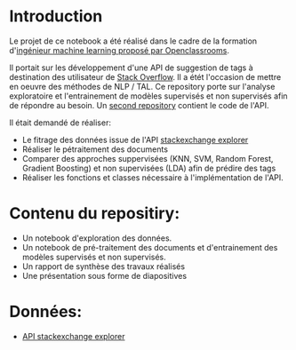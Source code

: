 # Introduction
Le projet de ce notebook a été réalisé dans le cadre de la formation d'[ingénieur machine learning proposé par Openclassrooms](https://openclassrooms.com/fr/paths/148-ingenieur-machine-learning).

Il portait sur les développement d'une API de suggestion de tags à destination des utilisateur de [Stack Overflow](https://stackoverflow.com/). Il a étét l'occasion de mettre en oeuvre des méthodes de NLP / TAL. 
Ce repository porte sur l'analyse exploratoire et l'entrainement de modèles supervisés et non supervisés afin de répondre au besoin.
Un [second repository](https://github.com/cedricsoares/openclassrooms-api-categoriser-automatiquement-des-questions) contient le code de l'API.

Il était demandé de réaliser:

- Le fitrage des données issue de l'API [stackexchange explorer](https://data.stackexchange.com/stackoverflow/query/new)
- Réaliser le pétraitement des documents 
- Comparer des approches suppervisées (KNN, SVM, Random Forest, Gradient Boosting) et non supervisées (LDA) afin de prédire des tags
- Réaliser les fonctions et classes nécessaire à l'implémentation de l'API. 

# Contenu du repositiry:
- Un notebook d'exploration des données.
- Un notebook de pré-traitement des documents et d'entrainement des modèles supervisés et non supervisés.
- Un rapport de synthèse des travaux réalisés
- Une présentation sous forme de diapositives

# Données:
- [API stackexchange explorer](https://data.stackexchange.com/stackoverflow/query/new)